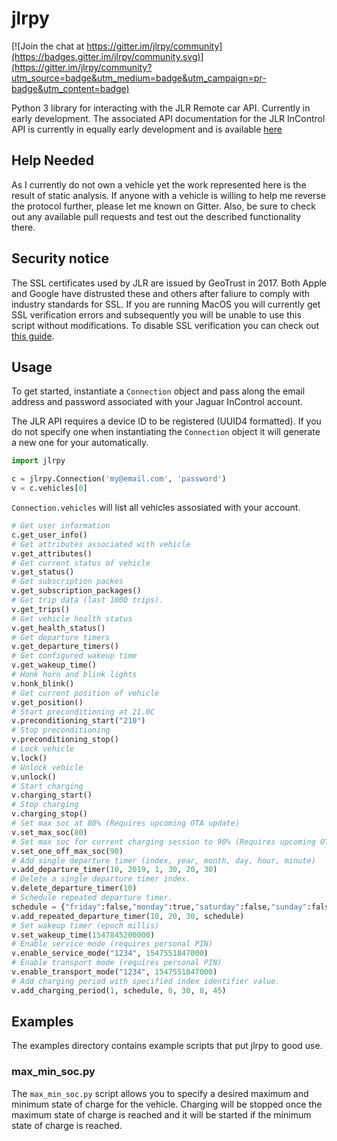 # jlrpy

[![Join the chat at https://gitter.im/jlrpy/community](https://badges.gitter.im/jlrpy/community.svg)](https://gitter.im/jlrpy/community?utm_source=badge&utm_medium=badge&utm_campaign=pr-badge&utm_content=badge)

Python 3 library for interacting with the JLR Remote car API. Currently in early development. The associated API documentation for the JLR InControl API is currently in equally early development and is available [here](https://documenter.getpostman.com/view/6250319/RznBMzqo)

## Help Needed
As I currently do not own a vehicle yet the work represented here is the result of static analysis. If anyone with a vehicle is willing to help me reverse the protocol further, please let me known on Gitter. Also, be sure to check out any available pull requests and test out the described functionality there. 

## Security notice
The SSL certificates used by JLR are issued by GeoTrust in 2017. Both Apple and Google have distrusted these and others after faliure to comply with industry standards for SSL. If you are running MacOS you will currently get SSL verification errors and subsequently you will be unable to use this script without modifications. To disable SSL verification you can check out [this guide](http://blog.pengyifan.com/how-to-fix-python-ssl-certificate_verify_failed/).

## Usage
To get started, instantiate a `Connection` object and pass along the email address and password associated with your Jaguar InControl account.

The JLR API requires a device ID to be registered (UUID4 formatted). If you do not specify one when instantiating the `Connection` object it will generate a new one for your automatically. 

```python
import jlrpy

c = jlrpy.Connection('my@email.com', 'password')
v = c.vehicles[0]
```

`Connection.vehicles` will list all vehicles assosiated with your account.

```python
# Get user information
c.get_user_info()
# Get attributes associated with vehicle
v.get_attributes()
# Get current status of vehicle
v.get_status()
# Get subscription packes
v.get_subscription_packages()
# Get trip data (last 1000 trips).
v.get_trips()
# Get vehicle health status
v.get_health_status()
# Get departure timers
v.get_departure_timers()
# Get configured wakeup time
v.get_wakeup_time()
# Honk horn and blink lights
v.honk_blink()
# Get current position of vehicle
v.get_position()
# Start preconditioning at 21.0C
v.preconditioning_start("210")
# Stop preconditioning
v.preconditioning_stop()
# Lock vehicle
v.lock()
# Unlock vehicle
v.unlock()
# Start charging
v.charging_start()
# Stop charging
v.charging_stop()
# Set max soc at 80% (Requires upcoming OTA update)
v.set_max_soc(80)
# Set max soc for current charging session to 90% (Requires upcoming OTA update)
v.set_one_off_max_soc(90)
# Add single departure timer (index, year, month, day, hour, minute)
v.add_departure_timer(10, 2019, 1, 30, 20, 30)
# Delete a single departure timer index.
v.delete_departure_timer(10)
# Schedule repeated departure timer.
schedule = {"friday":false,"monday":true,"saturday":false,"sunday":false,"thursday":false,"tuesday":true,"wednesday":true}
v.add_repeated_departure_timer(10, 20, 30, schedule)
# Set wakeup timer (epoch millis)
v.set_wakeup_time(1547845200000)
# Enable service mode (requires personal PIN)
v.enable_service_mode("1234", 1547551847000)
# Enable transport mode (requires personal PIN)
v.enable_transport_mode("1234", 1547551847000)
# Add charging period with specified index identifier value.
v.add_charging_period(1, schedule, 0, 30, 8, 45)
```

## Examples
The examples directory contains example scripts that put jlrpy to good use. 

### max_min_soc.py
The `max_min_soc.py` script allows you to specify a desired maximum and minimum state of charge for the vehicle. Charging will be stopped once the maximum state of charge is reached and it will be started if the minimum state of charge is reached. 
